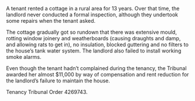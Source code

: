 A tenant rented a cottage in a rural area for 13 years. Over that time, the landlord never conducted a formal inspection, although they undertook some repairs when the tenant asked.

The cottage gradually got so rundown that there was extensive mould, rotting window joinery and weatherboards (causing draughts and damp, and allowing rats to get in), no insulation, blocked guttering and no filters to the house’s tank water system. The landlord also failed to install working smoke alarms.

Even though the tenant hadn’t complained during the tenancy, the Tribunal awarded her almost $11,000 by way of compensation and rent reduction for the landlord’s failure to maintain the house.

Tenancy Tribunal Order 4269743.